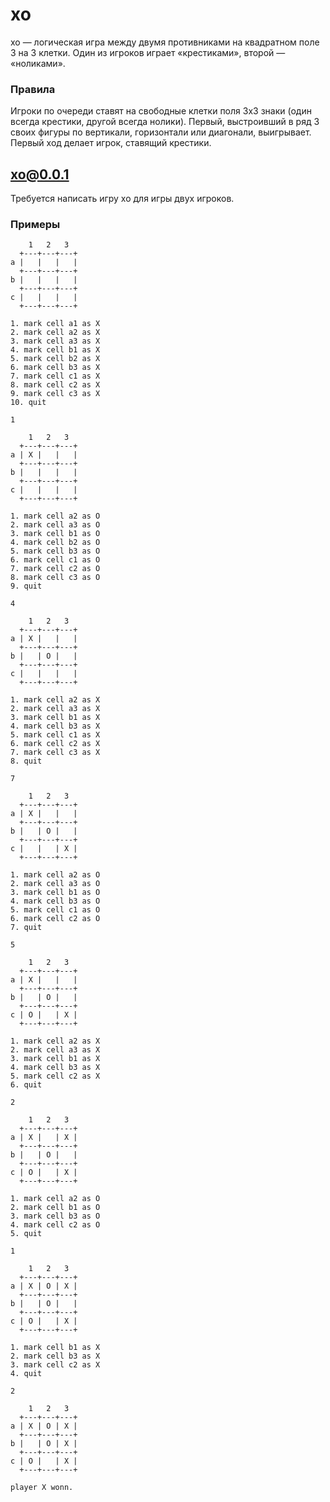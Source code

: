 # xo

xo —  логическая игра между двумя противниками на квадратном поле 3 на 3 клетки. Один из игроков играет «крестиками», второй — «ноликами».

### Правила
Игроки по очереди ставят на свободные клетки поля 3х3 знаки (один всегда крестики, другой всегда нолики). Первый, выстроивший в ряд 3 своих фигуры по вертикали, горизонтали или диагонали, выигрывает. Первый ход делает игрок, ставящий крестики.

## xo@0.0.1
Требуется написать игру xo для игры двух игроков.

### Примеры
```
    1   2   3
  +---+---+---+
a |   |   |   |
  +---+---+---+
b |   |   |   |
  +---+---+---+
c |   |   |   |
  +---+---+---+

1. mark cell a1 as X
2. mark cell a2 as X
3. mark cell a3 as X
4. mark cell b1 as X
5. mark cell b2 as X
6. mark cell b3 as X
7. mark cell c1 as X
8. mark cell c2 as X
9. mark cell c3 as X
10. quit

1

    1   2   3
  +---+---+---+
a | X |   |   |
  +---+---+---+
b |   |   |   |
  +---+---+---+
c |   |   |   |
  +---+---+---+

1. mark cell a2 as O
2. mark cell a3 as O
3. mark cell b1 as O
4. mark cell b2 as O
5. mark cell b3 as O
6. mark cell c1 as O
7. mark cell c2 as O
8. mark cell c3 as O
9. quit

4

    1   2   3
  +---+---+---+
a | X |   |   |
  +---+---+---+
b |   | O |   |
  +---+---+---+
c |   |   |   |
  +---+---+---+

1. mark cell a2 as X
2. mark cell a3 as X
3. mark cell b1 as X
4. mark cell b3 as X
5. mark cell c1 as X
6. mark cell c2 as X
7. mark cell c3 as X
8. quit

7

    1   2   3
  +---+---+---+
a | X |   |   |
  +---+---+---+
b |   | O |   |
  +---+---+---+
c |   |   | X |
  +---+---+---+

1. mark cell a2 as O
2. mark cell a3 as O
3. mark cell b1 as O
4. mark cell b3 as O
5. mark cell c1 as O
6. mark cell c2 as O
7. quit

5

    1   2   3
  +---+---+---+
a | X |   |   |
  +---+---+---+
b |   | O |   |
  +---+---+---+
c | O |   | X |
  +---+---+---+

1. mark cell a2 as X
2. mark cell a3 as X
3. mark cell b1 as X
4. mark cell b3 as X
5. mark cell c2 as X
6. quit

2

    1   2   3
  +---+---+---+
a | X |   | X |
  +---+---+---+
b |   | O |   |
  +---+---+---+
c | O |   | X |
  +---+---+---+

1. mark cell a2 as O
2. mark cell b1 as O
3. mark cell b3 as O
4. mark cell c2 as O
5. quit

1

    1   2   3
  +---+---+---+
a | X | O | X |
  +---+---+---+
b |   | O |   |
  +---+---+---+
c | O |   | X |
  +---+---+---+

1. mark cell b1 as X
2. mark cell b3 as X
3. mark cell c2 as X
4. quit

2

    1   2   3
  +---+---+---+
a | X | O | X |
  +---+---+---+
b |   | O | X |
  +---+---+---+
c | O |   | X |
  +---+---+---+

player X wonn.
```
